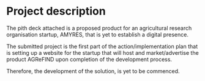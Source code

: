 # Project description
The pith deck attached is a proposed product for an agricultural research organisation startup, AMYRES, that is yet to establish a digital presence.

The submitted project is the first part of the action/implementation plan that is setting up a website for the startup that will host and market/advertise the product AGReFIND upon completion of the development process.

Therefore, the development of the solution, is yet to be commenced.
